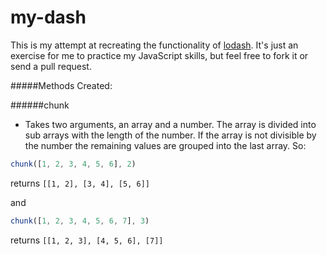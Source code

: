 # my-dash

This is my attempt at recreating the functionality of [lodash](https://github.com/lodash/lodash/). It's just an exercise for me to practice my JavaScript skills, but feel free to fork it or send a pull request.

#####Methods Created:

######chunk

 - Takes two arguments, an array and a number. The array is divided into sub arrays with the length of the number. If the array is not divisible by the number the remaining values are grouped into the last array. So:

```JavaScript
chunk([1, 2, 3, 4, 5, 6], 2)
```

returns ```[[1, 2], [3, 4], [5, 6]]```

and

```JavaScript
chunk([1, 2, 3, 4, 5, 6, 7], 3)
```

returns ```[[1, 2, 3], [4, 5, 6], [7]]```
